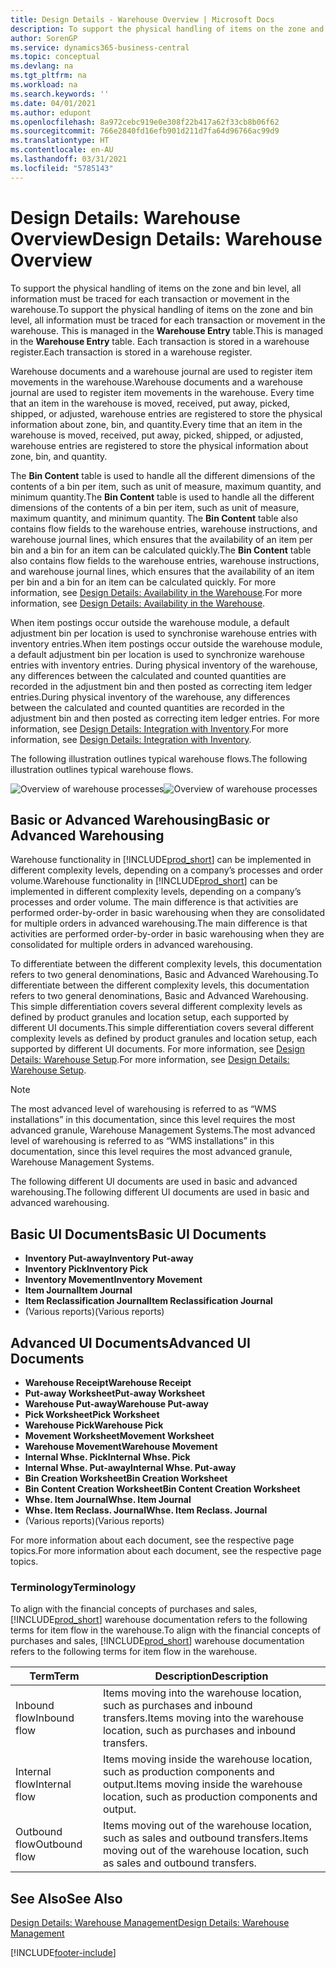 ```yaml
---
title: Design Details - Warehouse Overview | Microsoft Docs
description: To support the physical handling of items on the zone and bin level, all information must be traced for each transaction or movement in the warehouse. This is managed in the **Warehouse Entry** table. Each transaction is stored in a warehouse register.
author: SorenGP
ms.service: dynamics365-business-central
ms.topic: conceptual
ms.devlang: na
ms.tgt_pltfrm: na
ms.workload: na
ms.search.keywords: ''
ms.date: 04/01/2021
ms.author: edupont
ms.openlocfilehash: 8a972cebc919e0e308f22b417a62f33cb8b06f62
ms.sourcegitcommit: 766e2840fd16efb901d211d7fa64d96766ac99d9
ms.translationtype: HT
ms.contentlocale: en-AU
ms.lasthandoff: 03/31/2021
ms.locfileid: "5785143"
---
```

# <a name="design-details-warehouse-overview"></a><span data-ttu-id="e82a1-105">Design Details: Warehouse Overview</span><span class="sxs-lookup"><span data-stu-id="e82a1-105">Design Details: Warehouse Overview</span></span>
<span data-ttu-id="e82a1-106">To support the physical handling of items on the zone and bin level, all information must be traced for each transaction or movement in the warehouse.</span><span class="sxs-lookup"><span data-stu-id="e82a1-106">To support the physical handling of items on the zone and bin level, all information must be traced for each transaction or movement in the warehouse.</span></span> <span data-ttu-id="e82a1-107">This is managed in the **Warehouse Entry** table.</span><span class="sxs-lookup"><span data-stu-id="e82a1-107">This is managed in the **Warehouse Entry** table.</span></span> <span data-ttu-id="e82a1-108">Each transaction is stored in a warehouse register.</span><span class="sxs-lookup"><span data-stu-id="e82a1-108">Each transaction is stored in a warehouse register.</span></span>  

<span data-ttu-id="e82a1-109">Warehouse documents and a warehouse journal are used to register item movements in the warehouse.</span><span class="sxs-lookup"><span data-stu-id="e82a1-109">Warehouse documents and a warehouse journal are used to register item movements in the warehouse.</span></span> <span data-ttu-id="e82a1-110">Every time that an item in the warehouse is moved, received, put away, picked, shipped, or adjusted, warehouse entries are registered to store the physical information about zone, bin, and quantity.</span><span class="sxs-lookup"><span data-stu-id="e82a1-110">Every time that an item in the warehouse is moved, received, put away, picked, shipped, or adjusted, warehouse entries are registered to store the physical information about zone, bin, and quantity.</span></span>

<span data-ttu-id="e82a1-111">The **Bin Content** table is used to handle all the different dimensions of the contents of a bin per item, such as unit of measure, maximum quantity, and minimum quantity.</span><span class="sxs-lookup"><span data-stu-id="e82a1-111">The **Bin Content** table is used to handle all the different dimensions of the contents of a bin per item, such as unit of measure, maximum quantity, and minimum quantity.</span></span> <span data-ttu-id="e82a1-112">The **Bin Content** table also contains flow fields to the warehouse entries, warehouse instructions, and warehouse journal lines, which ensures that the availability of an item per bin and a bin for an item can be calculated quickly.</span><span class="sxs-lookup"><span data-stu-id="e82a1-112">The **Bin Content** table also contains flow fields to the warehouse entries, warehouse instructions, and warehouse journal lines, which ensures that the availability of an item per bin and a bin for an item can be calculated quickly.</span></span> <span data-ttu-id="e82a1-113">For more information, see [Design Details: Availability in the Warehouse](design-details-availability-in-the-warehouse.md).</span><span class="sxs-lookup"><span data-stu-id="e82a1-113">For more information, see [Design Details: Availability in the Warehouse](design-details-availability-in-the-warehouse.md).</span></span>  

<span data-ttu-id="e82a1-114">When item postings occur outside the warehouse module, a default adjustment bin per location is used to synchronise warehouse entries with inventory entries.</span><span class="sxs-lookup"><span data-stu-id="e82a1-114">When item postings occur outside the warehouse module, a default adjustment bin per location is used to synchronize warehouse entries with inventory entries.</span></span> <span data-ttu-id="e82a1-115">During physical inventory of the warehouse, any differences between the calculated and counted quantities are recorded in the adjustment bin and then posted as correcting item ledger entries.</span><span class="sxs-lookup"><span data-stu-id="e82a1-115">During physical inventory of the warehouse, any differences between the calculated and counted quantities are recorded in the adjustment bin and then posted as correcting item ledger entries.</span></span> <span data-ttu-id="e82a1-116">For more information, see [Design Details: Integration with Inventory](design-details-integration-with-inventory.md).</span><span class="sxs-lookup"><span data-stu-id="e82a1-116">For more information, see [Design Details: Integration with Inventory](design-details-integration-with-inventory.md).</span></span>  

<span data-ttu-id="e82a1-117">The following illustration outlines typical warehouse flows.</span><span class="sxs-lookup"><span data-stu-id="e82a1-117">The following illustration outlines typical warehouse flows.</span></span>  

<span data-ttu-id="e82a1-118">![Overview of warehouse processes](media/design_details_warehouse_management_overview.png "Overview of warehouse processes")</span><span class="sxs-lookup"><span data-stu-id="e82a1-118">![Overview of warehouse processes](media/design_details_warehouse_management_overview.png "Overview of warehouse processes")</span></span>  

## <a name="basic-or-advanced-warehousing"></a><span data-ttu-id="e82a1-119">Basic or Advanced Warehousing</span><span class="sxs-lookup"><span data-stu-id="e82a1-119">Basic or Advanced Warehousing</span></span>  
<span data-ttu-id="e82a1-120">Warehouse functionality in [!INCLUDE[prod_short](includes/prod_short.md)] can be implemented in different complexity levels, depending on a company’s processes and order volume.</span><span class="sxs-lookup"><span data-stu-id="e82a1-120">Warehouse functionality in [!INCLUDE[prod_short](includes/prod_short.md)] can be implemented in different complexity levels, depending on a company’s processes and order volume.</span></span> <span data-ttu-id="e82a1-121">The main difference is that activities are performed order-by-order in basic warehousing when they are consolidated for multiple orders in advanced warehousing.</span><span class="sxs-lookup"><span data-stu-id="e82a1-121">The main difference is that activities are performed order-by-order in basic warehousing when they are consolidated for multiple orders in advanced warehousing.</span></span>  

 <span data-ttu-id="e82a1-122">To differentiate between the different complexity levels, this documentation refers to two general denominations, Basic and Advanced Warehousing.</span><span class="sxs-lookup"><span data-stu-id="e82a1-122">To differentiate between the different complexity levels, this documentation refers to two general denominations, Basic and Advanced Warehousing.</span></span> <span data-ttu-id="e82a1-123">This simple differentiation covers several different complexity levels as defined by product granules and location setup, each supported by different UI documents.</span><span class="sxs-lookup"><span data-stu-id="e82a1-123">This simple differentiation covers several different complexity levels as defined by product granules and location setup, each supported by different UI documents.</span></span> <span data-ttu-id="e82a1-124">For more information, see [Design Details: Warehouse Setup](design-details-warehouse-setup.md).</span><span class="sxs-lookup"><span data-stu-id="e82a1-124">For more information, see [Design Details: Warehouse Setup](design-details-warehouse-setup.md).</span></span>  

> [!NOTE]  
>  <span data-ttu-id="e82a1-125">The most advanced level of warehousing is referred to as “WMS installations” in this documentation, since this level requires the most advanced granule, Warehouse Management Systems.</span><span class="sxs-lookup"><span data-stu-id="e82a1-125">The most advanced level of warehousing is referred to as “WMS installations” in this documentation, since this level requires the most advanced granule, Warehouse Management Systems.</span></span>  

 <span data-ttu-id="e82a1-126">The following different UI documents are used in basic and advanced warehousing.</span><span class="sxs-lookup"><span data-stu-id="e82a1-126">The following different UI documents are used in basic and advanced warehousing.</span></span>  

## <a name="basic-ui-documents"></a><span data-ttu-id="e82a1-127">Basic UI Documents</span><span class="sxs-lookup"><span data-stu-id="e82a1-127">Basic UI Documents</span></span>  

-   <span data-ttu-id="e82a1-128">**Inventory Put-away**</span><span class="sxs-lookup"><span data-stu-id="e82a1-128">**Inventory Put-away**</span></span>  
-   <span data-ttu-id="e82a1-129">**Inventory Pick**</span><span class="sxs-lookup"><span data-stu-id="e82a1-129">**Inventory Pick**</span></span>  
-   <span data-ttu-id="e82a1-130">**Inventory Movement**</span><span class="sxs-lookup"><span data-stu-id="e82a1-130">**Inventory Movement**</span></span>  
-   <span data-ttu-id="e82a1-131">**Item Journal**</span><span class="sxs-lookup"><span data-stu-id="e82a1-131">**Item Journal**</span></span>  
-   <span data-ttu-id="e82a1-132">**Item Reclassification Journal**</span><span class="sxs-lookup"><span data-stu-id="e82a1-132">**Item Reclassification Journal**</span></span>  
-   <span data-ttu-id="e82a1-133">(Various reports)</span><span class="sxs-lookup"><span data-stu-id="e82a1-133">(Various reports)</span></span>  

## <a name="advanced-ui-documents"></a><span data-ttu-id="e82a1-134">Advanced UI Documents</span><span class="sxs-lookup"><span data-stu-id="e82a1-134">Advanced UI Documents</span></span>  

-   <span data-ttu-id="e82a1-135">**Warehouse Receipt**</span><span class="sxs-lookup"><span data-stu-id="e82a1-135">**Warehouse Receipt**</span></span>  
-   <span data-ttu-id="e82a1-136">**Put-away Worksheet**</span><span class="sxs-lookup"><span data-stu-id="e82a1-136">**Put-away Worksheet**</span></span>  
-   <span data-ttu-id="e82a1-137">**Warehouse Put-away**</span><span class="sxs-lookup"><span data-stu-id="e82a1-137">**Warehouse Put-away**</span></span>  
-   <span data-ttu-id="e82a1-138">**Pick Worksheet**</span><span class="sxs-lookup"><span data-stu-id="e82a1-138">**Pick Worksheet**</span></span>  
-   <span data-ttu-id="e82a1-139">**Warehouse Pick**</span><span class="sxs-lookup"><span data-stu-id="e82a1-139">**Warehouse Pick**</span></span>  
-   <span data-ttu-id="e82a1-140">**Movement Worksheet**</span><span class="sxs-lookup"><span data-stu-id="e82a1-140">**Movement Worksheet**</span></span>  
-   <span data-ttu-id="e82a1-141">**Warehouse Movement**</span><span class="sxs-lookup"><span data-stu-id="e82a1-141">**Warehouse Movement**</span></span>  
-   <span data-ttu-id="e82a1-142">**Internal Whse. Pick**</span><span class="sxs-lookup"><span data-stu-id="e82a1-142">**Internal Whse. Pick**</span></span>  
-   <span data-ttu-id="e82a1-143">**Internal Whse. Put-away**</span><span class="sxs-lookup"><span data-stu-id="e82a1-143">**Internal Whse. Put-away**</span></span>  
-   <span data-ttu-id="e82a1-144">**Bin Creation Worksheet**</span><span class="sxs-lookup"><span data-stu-id="e82a1-144">**Bin Creation Worksheet**</span></span>  
-   <span data-ttu-id="e82a1-145">**Bin Content Creation Worksheet**</span><span class="sxs-lookup"><span data-stu-id="e82a1-145">**Bin Content Creation Worksheet**</span></span>  
-   <span data-ttu-id="e82a1-146">**Whse. Item Journal**</span><span class="sxs-lookup"><span data-stu-id="e82a1-146">**Whse. Item Journal**</span></span>  
-   <span data-ttu-id="e82a1-147">**Whse. Item Reclass. Journal**</span><span class="sxs-lookup"><span data-stu-id="e82a1-147">**Whse. Item Reclass. Journal**</span></span>  
-   <span data-ttu-id="e82a1-148">(Various reports)</span><span class="sxs-lookup"><span data-stu-id="e82a1-148">(Various reports)</span></span>  

<span data-ttu-id="e82a1-149">For more information about each document, see the respective page topics.</span><span class="sxs-lookup"><span data-stu-id="e82a1-149">For more information about each document, see the respective page topics.</span></span>  

### <a name="terminology"></a><span data-ttu-id="e82a1-150">Terminology</span><span class="sxs-lookup"><span data-stu-id="e82a1-150">Terminology</span></span>  
<span data-ttu-id="e82a1-151">To align with the financial concepts of purchases and sales, [!INCLUDE[prod_short](includes/prod_short.md)] warehouse documentation refers to the following terms for item flow in the warehouse.</span><span class="sxs-lookup"><span data-stu-id="e82a1-151">To align with the financial concepts of purchases and sales, [!INCLUDE[prod_short](includes/prod_short.md)] warehouse documentation refers to the following terms for item flow in the warehouse.</span></span>  

|<span data-ttu-id="e82a1-152">Term</span><span class="sxs-lookup"><span data-stu-id="e82a1-152">Term</span></span>|<span data-ttu-id="e82a1-153">Description</span><span class="sxs-lookup"><span data-stu-id="e82a1-153">Description</span></span>|  
|----------|---------------------------------------|  
|<span data-ttu-id="e82a1-154">Inbound flow</span><span class="sxs-lookup"><span data-stu-id="e82a1-154">Inbound flow</span></span>|<span data-ttu-id="e82a1-155">Items moving into the warehouse location, such as purchases and inbound transfers.</span><span class="sxs-lookup"><span data-stu-id="e82a1-155">Items moving into the warehouse location, such as purchases and inbound transfers.</span></span>|  
|<span data-ttu-id="e82a1-156">Internal flow</span><span class="sxs-lookup"><span data-stu-id="e82a1-156">Internal flow</span></span>|<span data-ttu-id="e82a1-157">Items moving inside the warehouse location, such as production components and output.</span><span class="sxs-lookup"><span data-stu-id="e82a1-157">Items moving inside the warehouse location, such as production components and output.</span></span>|  
|<span data-ttu-id="e82a1-158">Outbound flow</span><span class="sxs-lookup"><span data-stu-id="e82a1-158">Outbound flow</span></span>|<span data-ttu-id="e82a1-159">Items moving out of the warehouse location, such as sales and outbound transfers.</span><span class="sxs-lookup"><span data-stu-id="e82a1-159">Items moving out of the warehouse location, such as sales and outbound transfers.</span></span>|  

## <a name="see-also"></a><span data-ttu-id="e82a1-160">See Also</span><span class="sxs-lookup"><span data-stu-id="e82a1-160">See Also</span></span>  
 [<span data-ttu-id="e82a1-161">Design Details: Warehouse Management</span><span class="sxs-lookup"><span data-stu-id="e82a1-161">Design Details: Warehouse Management</span></span>](design-details-warehouse-management.md)


[!INCLUDE[footer-include](includes/footer-banner.md)]